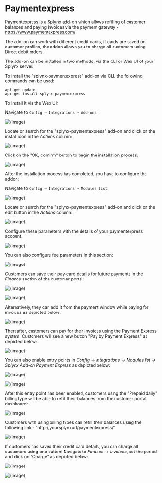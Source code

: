 Paymentexpress
==============

Paymentexpress is a Splynx add-on which allows refilling of customer balances and paying invoices via the payment gateway - https://www.paymentexpress.com/

The add-on can work with different credit cards, if cards are saved on customer profiles, the addon allows you to charge all customers using Direct debit orders.

The add-on can be installed in two methods, via the CLI or Web UI of your Splynx server.

To install the "splynx-paymentexpress" add-on via CLI, the following commands can be used:

```
apt-get update
apt-get install splynx-paymentexpress
```
To install it via the Web UI:

Navigate to `Config → Integrations → Add-ons`:

![(image)](0.png)

Locate or search for the "splynx-paymentexpress" add-on and click on the install icon in the *Actions* column:

![(image)](1.png)

Click on the "OK, confirm" button to begin the installation process:

![(image)](2.png)

After the installation process has completed, you have to configure the addon:

Navigate to `Config → Integrations → Modules list`:

![(image)](3.png)

Locate or search for the "splynx-paymentexpress" add-on and click on the edit button in the *Actions* column:

![(image)](4.png)

Configure these parameters with the details of your paymentexpress account.

![(image)](5.png)

You can also configure fee parameters in this section:

![(image)](6.png)

Customers can save their pay-card details for future payments in the *Finance* section of the customer portal:

![(image)](7.png)

![(image)](8.png)

Alternatively, they can add it from the payment window while paying for invoices as depicted below:

![(image)](13.png)

Thereafter, customers can pay for their invoices using the Payment Express system. Customers will see a new button "Pay by Payment Express" as depicted below:

![(image)](9.png)

You can also enable entry points in *Config -> integrations -> Modules list -> Splynx Add-on Payment Express* as depicted below:

![(image)](4.png)

![(image)](10.png)

After this entry point has been enabled, customers using the "Prepaid daily" billing type will be able to refill their balances from the customer portal dashboard:

![(image)](11.png)

Customers with using billing types can refill their balances using the following link - “http://yoursplynxurl/paymentexpress/"

![(image)](12.png)

If customers has saved their credit card details, you can charge all customers using one button! Navigate to *Finance → Invoices*, set the period and click on "Charge" as depicted below:

![(image)](14.png)

![(image)](15.png)
